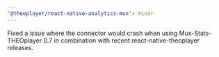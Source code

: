 ```yaml
---
'@theoplayer/react-native-analytics-mux': minor
---
```


Fixed a issue where the connector would crash when using Mux-Stats-THEOplayer 0.7 in combination with recent react-native-theoplayer releases.
